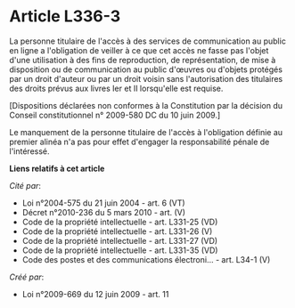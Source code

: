 # Article L336-3

La personne titulaire de l'accès à des services de communication au public en ligne a l'obligation de veiller à ce que cet
accès ne fasse pas l'objet d'une utilisation à des fins de reproduction, de représentation, de mise à disposition ou de
communication au public d'œuvres ou d'objets protégés par un droit d'auteur ou par un droit voisin sans l'autorisation des
titulaires des droits prévus aux livres Ier et II lorsqu'elle est requise. 

[Dispositions déclarées non conformes à la Constitution par la décision du Conseil constitutionnel n° 2009-580 DC du 10 juin
2009.] 

Le manquement de la personne titulaire de l'accès à l'obligation définie au premier alinéa n'a pas pour effet d'engager la
responsabilité pénale de l'intéressé.

**Liens relatifs à cet article**

_Cité par_:

  - Loi n°2004-575 du 21 juin 2004 - art. 6 (VT)
  - Décret n°2010-236 du 5 mars 2010 - art. (V)
  - Code de la propriété intellectuelle - art. L331-25 (VD)
  - Code de la propriété intellectuelle - art. L331-26 (V)
  - Code de la propriété intellectuelle - art. L331-27 (VD)
  - Code de la propriété intellectuelle - art. L331-35 (VD)
  - Code des postes et des communications électroni... - art. L34-1 (V)

_Créé par_:

  - Loi n°2009-669 du 12 juin 2009 - art. 11
